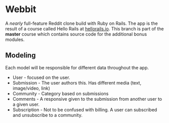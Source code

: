 # Webbit

A _nearly_ full-feature Reddit clone build with Ruby on Rails. The app is the result of a course called Hello Rails at [hellorails.io](https://hellorails.io). This branch is part of the **master** course which contains source code for the additional bonus modules.

## Modeling

Each model will be responsible for different data throughout the app.

- User - focused on the user.
- Submission - The user authors this. Has different media (text, image/video, link)
- Community - Category based on submissions
- Comments - A responsive given to the submission from another user to a given user.
- Subscription - Not to be confused with billing. A user can subscribed and unsubscribe to a community.
